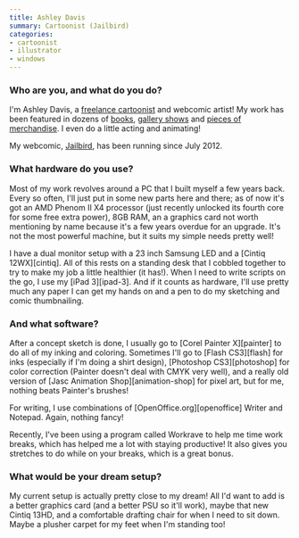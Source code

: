 ```yaml
---
title: Ashley Davis
summary: Cartoonist (Jailbird)
categories:
- cartoonist
- illustrator
- windows
---
```


### Who are you, and what do you do?

I'm Ashley Davis, a [freelance cartoonist](http://oddlookingbird.com/ "Ashley's website.") and webcomic artist! My work has been featured in dozens of [books](http://oddlookingbird.com/tagged/zines "Zines that Ashley's work is in."), [gallery shows](http://oddlookingbird.com/tagged/exhibited "Ashley's exhibited work.") and [pieces of merchandise](http://shop.oddlookingbird.com/ "Ashley's store."). I even do a little acting and animating!

My webcomic, [Jailbird](http://an.oddlookingbird.com/ "Ashley's webcomic."), has been running since July 2012.

### What hardware do you use?

Most of my work revolves around a PC that I built myself a few years back. Every so often, I'll just put in some new parts here and there; as of now it's got an AMD Phenom II X4 processor (just recently unlocked its fourth core for some free extra power), 8GB RAM, an a graphics card not worth mentioning by name because it's a few years overdue for an upgrade. It's not the most powerful machine, but it suits my simple needs pretty well!

I have a dual monitor setup with a 23 inch Samsung LED and a [Cintiq 12WX][cintiq]. All of this rests on a standing desk that I cobbled together to try to make my job a little healthier (it has!). When I need to write scripts on the go, I use my [iPad 3][ipad-3]. And if it counts as hardware, I'll use pretty much any paper I can get my hands on and a pen to do my sketching and comic thumbnailing.

### And what software?

After a concept sketch is done, I usually go to [Corel Painter X][painter] to do all of my inking and coloring. Sometimes I'll go to [Flash CS3][flash] for inks (especially if I'm doing a shirt design), [Photoshop CS3][photoshop] for color correction (Painter doesn't deal with CMYK very well), and a really old version of [Jasc Animation Shop][animation-shop] for pixel art, but for me, nothing beats Painter's brushes!

For writing, I use combinations of [OpenOffice.org][openoffice] Writer and Notepad. Again, nothing fancy!

Recently, I've been using a program called Workrave to help me time work breaks, which has helped me a lot with staying productive! It also gives you stretches to do while on your breaks, which is a great bonus.

### What would be your dream setup?

My current setup is actually pretty close to my dream! All I'd want to add is a better graphics card (and a better PSU so it'll work), maybe that new Cintiq 13HD, and a comfortable drafting chair for when I need to sit down. Maybe a plusher carpet for my feet when I'm standing too!